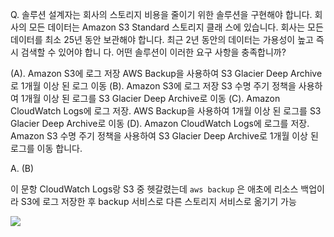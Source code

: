 Q. 솔루션 설계자는 회사의 스토리지 비용을 줄이기 위한 솔루션을 구현해야 합니다. 회사의 모든 데이터는 Amazon S3 Standard 스토리지 클래 스에 있습니다. 회사는 모든 데이터를 최소 25년 동안 보관해야 합니다. 최근 2년 동안의 데이터는 가용성이 높고 즉시 검색할 수 있어야 합니 다. 어떤 솔루션이 이러한 요구 사항을 충족합니까?

(A). Amazon S3에 로그 저장 AWS Backup을 사용하여 S3 Glacier Deep Archive로 1개월 이상 된 로그 이동 (B). Amazon S3에 로그 저장 S3 수명 주기 정책을 사용하여 1개월 이상 된 로그를 S3 Glacier Deep Archive로 이동 (C). Amazon CloudWatch Logs에 로그 저장. AWS Backup을 사용하여 1개월 이상 된 로그를 S3 Glacier Deep Archive로 이동 (D). Amazon CloudWatch Logs에 로그를 저장. Amazon S3 수명 주기 정책을 사용하여 S3 Glacier Deep Archive로 1개월 이상 된 로그를 이동 합니다.

A. (B)

이 문항 CloudWatch Logs랑 S3 중 헷갈렸는데 `aws backup` 은 애초에 리소스 백업이라 S3에 로그 저장한 후 backup 서비스로 다른 스토리지 서비스로 옮기기 가능

![](https://i.imgur.com/tQY1cqO.png)
<!--stackedit_data:
eyJoaXN0b3J5IjpbLTIxMjE1NTIyMTcsLTI2MTY5NDhdfQ==
-->